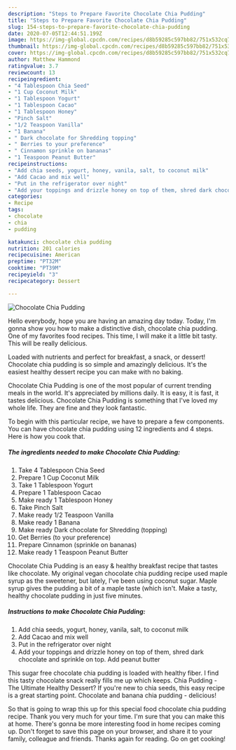 ```yaml
---
description: "Steps to Prepare Favorite Chocolate Chia Pudding"
title: "Steps to Prepare Favorite Chocolate Chia Pudding"
slug: 154-steps-to-prepare-favorite-chocolate-chia-pudding
date: 2020-07-05T12:44:51.199Z
image: https://img-global.cpcdn.com/recipes/d8b59285c597bb82/751x532cq70/chocolate-chia-pudding-recipe-main-photo.jpg
thumbnail: https://img-global.cpcdn.com/recipes/d8b59285c597bb82/751x532cq70/chocolate-chia-pudding-recipe-main-photo.jpg
cover: https://img-global.cpcdn.com/recipes/d8b59285c597bb82/751x532cq70/chocolate-chia-pudding-recipe-main-photo.jpg
author: Matthew Hammond
ratingvalue: 3.7
reviewcount: 13
recipeingredient:
- "4 Tablespoon Chia Seed"
- "1 Cup Coconut Milk"
- "1 Tablespoon Yogurt"
- "1 Tablespoon Cacao"
- "1 Tablespoon Honey"
- "Pinch Salt"
- "1/2 Teaspoon Vanilla"
- "1 Banana"
- " Dark chocolate for Shredding topping"
- " Berries to your preference"
- " Cinnamon sprinkle on bananas"
- "1 Teaspoon Peanut Butter"
recipeinstructions:
- "Add chia seeds, yogurt, honey, vanila, salt, to coconut milk"
- "Add Cacao and mix well"
- "Put in the refrigerator over night"
- "Add your toppings and drizzle honey on top of them, shred dark chocolate and sprinkle on top. Add peanut butter"
categories:
- Recipe
tags:
- chocolate
- chia
- pudding

katakunci: chocolate chia pudding 
nutrition: 201 calories
recipecuisine: American
preptime: "PT32M"
cooktime: "PT39M"
recipeyield: "3"
recipecategory: Dessert

---
```



![Chocolate Chia Pudding](https://img-global.cpcdn.com/recipes/d8b59285c597bb82/751x532cq70/chocolate-chia-pudding-recipe-main-photo.jpg)

Hello everybody, hope you are having an amazing day today. Today, I'm gonna show you how to make a distinctive dish, chocolate chia pudding. One of my favorites food recipes. This time, I will make it a little bit tasty. This will be really delicious.

Loaded with nutrients and perfect for breakfast, a snack, or dessert! Chocolate chia pudding is so simple and amazingly delicious. It&#39;s the easiest healthy dessert recipe you can make with no baking.

Chocolate Chia Pudding is one of the most popular of current trending meals in the world. It's appreciated by millions daily. It is easy, it is fast, it tastes delicious. Chocolate Chia Pudding is something that I've loved my whole life. They are fine and they look fantastic.


To begin with this particular recipe, we have to prepare a few components. You can have chocolate chia pudding using 12 ingredients and 4 steps. Here is how you cook that.

<!--inarticleads1-->

##### The ingredients needed to make Chocolate Chia Pudding:

1. Take 4 Tablespoon Chia Seed
1. Prepare 1 Cup Coconut Milk
1. Take 1 Tablespoon Yogurt
1. Prepare 1 Tablespoon Cacao
1. Make ready 1 Tablespoon Honey
1. Take Pinch Salt
1. Make ready 1/2 Teaspoon Vanilla
1. Make ready 1 Banana
1. Make ready  Dark chocolate for Shredding (topping)
1. Get  Berries (to your preference)
1. Prepare  Cinnamon (sprinkle on bananas)
1. Make ready 1 Teaspoon Peanut Butter


Chocolate Chia Pudding is an easy &amp; healthy breakfast recipe that tastes like chocolate. My original vegan chocolate chia pudding recipe used maple syrup as the sweetener, but lately, I&#39;ve been using coconut sugar. Maple syrup gives the pudding a bit of a maple taste (which isn&#39;t. Make a tasty, healthy chocolate pudding in just five minutes. 

<!--inarticleads2-->

##### Instructions to make Chocolate Chia Pudding:

1. Add chia seeds, yogurt, honey, vanila, salt, to coconut milk
1. Add Cacao and mix well
1. Put in the refrigerator over night
1. Add your toppings and drizzle honey on top of them, shred dark chocolate and sprinkle on top. Add peanut butter


This sugar free chocolate chia pudding is loaded with healthy fiber. I find this tasty chocolate snack really fills me up which keeps. Chia Pudding - The Ultimate Healthy Dessert? If you&#39;re new to chia seeds, this easy recipe is a great starting point. Chocolate and banana chia pudding - delicious! 

So that is going to wrap this up for this special food chocolate chia pudding recipe. Thank you very much for your time. I'm sure that you can make this at home. There's gonna be more interesting food in home recipes coming up. Don't forget to save this page on your browser, and share it to your family, colleague and friends. Thanks again for reading. Go on get cooking!
